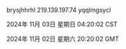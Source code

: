 brysjhhrhl 219.139.197.74 yqqlmgsycl

2024年 11月 03日 星期日 04:20:02 CST

2024年 11月 02日 星期六 20:20:02 GMT
